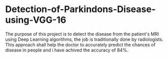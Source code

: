 # Detection-of-Parkindons-Disease-using-VGG-16
The purpose of this project is to detect the disease from the patient's MRI using Deep Learning algorithms, the job is traditionally done by radiologists. This approach shall help the doctor to accurately predict the chances of disease in people and i have achived the accuracy of 84%.

